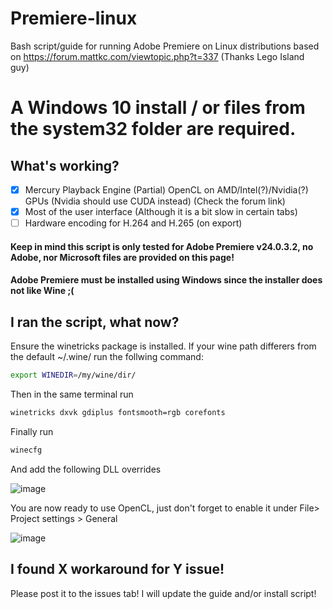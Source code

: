 # Premiere-linux
Bash script/guide for running Adobe Premiere on Linux distributions based on https://forum.mattkc.com/viewtopic.php?t=337 (Thanks Lego Island guy)

# A Windows 10 install / or files from the system32 folder are required.

## What's working?

- [x] Mercury Playback Engine (Partial) OpenCL on AMD/Intel(?)/Nvidia(?) GPUs (Nvidia should use CUDA instead) (Check the forum link)
- [x] Most of the user interface (Although it is a bit slow in certain tabs)
- [ ] Hardware encoding for H.264 and H.265 (on export)

#### Keep in mind this script is only tested for Adobe Premiere v24.0.3.2, no Adobe, nor Microsoft files are provided on this page!
#### Adobe Premiere must be installed using Windows since the installer does not like Wine ;(

## I ran the script, what now?
Ensure the winetricks package is installed.
If your wine path differers from the default ~/.wine/ run the follwing command:

```sh
export WINEDIR=/my/wine/dir/
```

Then in the same terminal run 

```sh
winetricks dxvk gdiplus fontsmooth=rgb corefonts
```
Finally run 

```sh
winecfg
```
And add the following DLL overrides

![image](https://github.com/user-attachments/assets/03b2e869-c43f-4a6f-a343-4aadefe88c13)

You are now ready to use OpenCL, just don't forget to enable it under File> Project settings > General

![image](https://github.com/user-attachments/assets/3ecb3c9c-57b8-41aa-b8ad-99db93d561b2)

## I found X workaround for Y issue!

Please post it to the issues tab! I will update the guide and/or install script!


